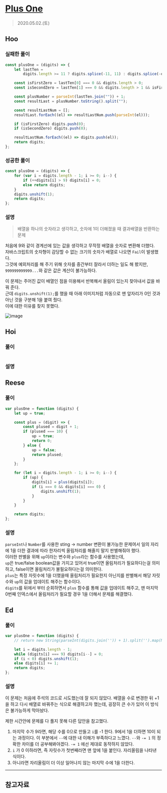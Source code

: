 # [Plus One](https://leetcode.com/explore/interview/card/top-interview-questions-easy/92/array/559/)

> 2020.05.02.(토)

## Hoo

### 실패한 풀이

```js
const plusOne = (digits) => {
	let lastTen =
		digits.length >= 11 ? digits.splice(-11, 11) : digits.splice(-digits.length, digits.length);

	const isFirstZero = lastTen[0] === 0 && digits.length > 0;
	const isSecondZero = lastTen[1] === 0 && digits.length > 1 && isFirstZero;

	const plusNumber = parseInt(lastTen.join("")) + 1;
	const resultLast = plusNumber.toString().split("");

	const resultLastNum = [];
	resultLast.forEach((el) => resultLastNum.push(parseInt(el)));

	if (isFirstZero) digits.push(0);
	if (isSecondZero) digits.push(0);

	resultLastNum.forEach((el) => digits.push(el));
	return digits;
};
```

### 성공한 풀이

```js
const plusOne = (digits) => {
	for (var i = digits.length - 1; i >= 0; i--) {
		if (++digits[i] > 9) digits[i] = 0;
		else return digits;
	}
	digits.unshift(1);
	return digits;
};
```

### 설명

> 배열을 하나의 숫자라고 생각하고, 숫자에 1이 더해졌을 때 결과배열을 반환하는 문제

처음에 9와 같이 경계선에 있는 값을 생각하고 무작정 배열을 숫자로 변환해 더했다.  
자바스크립트의 숫자형이 감당할 수 없는 크기의 숫자가 배열로 나오면 `Fail`이 발생했다.  
그것에 예외처리를 해 주기 위해 숫자를 중간부터 잘라서 더하는 일도 해 봤지만, `999999999999...`와 같은 값은 계산이 불가능하다.

이 문제는 주어진 값이 배열인 점을 이용해서 반복해서 올림이 있는지 찾아내서 값을 바꿔 준다.  
근데 `digits.unshift(1);`를 했을 때 아래 이미지처럼 자동으로 맨 앞자리가 0인 것과 아닌 것을 구분해 1을 붙여 줬다.  
이에 대한 이유를 찾지 못했다.

![image](https://user-images.githubusercontent.com/30427711/81428662-870bad00-9197-11ea-87cf-a0a5bcff1ee7.png)

## Hoi

### 풀이

```js
```

### 설명

## Reese

### 풀이

```js
var plusOne = function (digits) {
	let up = true;

	const plus = (digit) => {
		const plused = digit + 1;
		if (plused === 10) {
			up = true;
			return 0;
		} else {
			up = false;
			return plused;
		}
	};

	for (let i = digits.length - 1; i >= 0; i--) {
		if (up) {
			digits[i] = plus(digits[i]);
			if (i === 0 && digits[i] === 0) {
				digits.unshift(1);
			}
		}
	}

	return digits;
};
```

### 설명

`parseInt`나 `Number`를 사용한 sting -> number 변환이 불가능한 문제여서 일의 자리에 1을 더한 결과에 따라 한자리씩 올림처리를 해줄지 말지 판별해줘야 했다.<br />
이러한 판별을 위해 `up`이라는 변수와 `plus`라는 함수를 사용했는데,<br />
`up`은 true/false boolean값을 가지고 있어서 true이면 올림처리가 필요하다는걸 의미하고, false이면 올림처리가 불필요하다는걸 의미한다.<br />
`plus`는 특정 자릿수에 1을 더했을때 올림처리가 필요한지 아닌지를 판별해서 해당 자릿수와 `up`의 값을 업데이트 해주는 함수이다.<br />
`digits`를 뒤에서 부터 순회하면서 `plus` 함수를 통해 값을 업데이트 해주고, 맨 마지막 0번째 인덱스에서 올림처리가 필요할 경우 1을 더해서 문제를 해결했다.

## Ed

### 풀이

```js
var plusOne = function (digits) {
	// return new String(parseInt(digits.join('')) + 1).split('').map(Number);

	let i = digits.length - 1;
	while (digits[i] === 9) digits[i--] = 0;
	if (i < 0) digits.unshift(1);
	else digits[i] += 1;
	return digits;
};
```

### 설명

이 문제는 처음에 주석의 코드로 시도했는데 잘 되지 않았다. 배열을 수로 변경한 뒤 +1 을 하고 다시 배열로 바꿔주는 식으로 해결하고자 했는데, 굉장히 큰 수가 있어 이 방식은 불가능하게 막아놨다.

제한 시간안에 문제를 다 풀지 못해 다른 답안을 참고했다.

1. 마지막 수가 9라면, 해당 수를 0으로 만들고 `i`를 -1 한다. 9에서 1을 더하면 10이 되는 과정이다. 이 부분에서 `--`에 대한 내 이해가 부족하다고 느꼈다. `--`와 `-= 1` 의 정확한 차이를 더 공부해봐야겠다. `-= 1` 에선 제대로 동작하지 않았다.
2. `i` 가 0 이하라면, 즉 자릿수가 첫번째라면 맨 앞에 1을 붙인다. 자리올림을 나타낸 식이다.
3. 아니라면 자리올림이 더 이상 일어나지 않는 마지막 수에 1을 더한다.

---

## 참고자료
